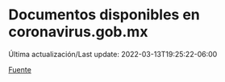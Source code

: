 # Documentos disponibles en coronavirus.gob.mx

Última actualización/Last update: 2022-03-13T19:25:22-06:00

 [Fuente](https://coronavirus.gob.mx/)
